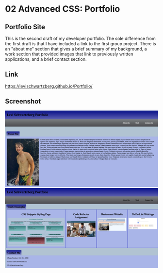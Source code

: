 # 02 Advanced CSS: Portfolio

## Portfolio Site


This is the second draft of my developer portfolio. The sole difference from the first draft is that I have included a link to the first group project. There is an "about me" section that gives a brief summary of my background, a work section that provided images that link to previously written applications, and a brief contact section. 


## Link
https://levischwartzberg.github.io/Portfolio/


## Screenshot
![Alt text](./assets/images/preview1.jpg?raw=true "Preview image of the web page")
![Alt text](./assets/images/preview2.jpg?raw=true "Preview image of the web page")
